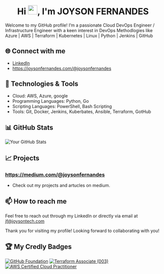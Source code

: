 <h1 align="center">Hi <img src="https://raw.githubusercontent.com/MartinHeinz/MartinHeinz/master/wave.gif" width="30px">, I'm JOYSON FERNANDES</h1>

Welcome to my GitHub profile! I’m a passionate Cloud DevOps Engineer / Infrastructure Engineer with a keen interest in DevOps Methodlogies like Azure | AWS | Terraform | Kubernetes | Linux | Python | Jenkins | GitHub

## 🌐 Connect with me
- [LinkedIn](https://www.linkedin.com/in/joysonfernandes/)
- https://joysonfernandes.com/@joysonfernandes

## 🔧 Technologies & Tools
- Cloud: AWS, Azure, google
- Programming Languages: Python, Go
- Scripting Languages: PowerShell, Bash Scripting
- Tools: Git, Docker, Jenkins, Kuberbates, Ansible, Terraform, GotHub

## 📊 GitHub Stats
![Your GitHub Stats](https://github-readme-stats.vercel.app/api?username=yourusername&show_icons=true&theme=radical)

## 📈 Projects
### https://medium.com/@joysonfernandes
- Check out my projects and artucles on medium.

## 📫 How to reach me
Feel free to reach out through my LinkedIn or directly via email at jf@joysontech.com

Thank you for visiting my profile! Looking forward to collaborating with you!


## 🏆 My Credly Badges

[![GitHub Foundation]([(https://joysontechoutlook-my.sharepoint.com/:i:/g/personal/jf_joysontech_com/EWwek51l07NPt5VTAJt5qo8BkMcVbOtvMNCGw34cjGECZQ?e=BcdXam))](https://www.credly.com/badges/488169ab-b5f3-48e8-ad70-729da45c483c/public_url)
[![Terraform Associate (003)]([(https://joysontechoutlook-my.sharepoint.com/:i:/g/personal/jf_joysontech_com/EWwek51l07NPt5VTAJt5qo8BkMcVbOtvMNCGw34cjGECZQ?e=BcdXam))](https://www.credly.com/badges/184a6bab-c250-4f14-a463-a6426e108370/public_url)
[![AWS Certified Cloud Practitioner]([(https://joysontechoutlook-my.sharepoint.com/:i:/g/personal/jf_joysontech_com/EWwek51l07NPt5VTAJt5qo8BkMcVbOtvMNCGw34cjGECZQ?e=BcdXam))](https://www.credly.com/badges/b113ee6f-69d3-4ae2-a513-19dc2eb269aa/public_url)

